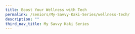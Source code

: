 ```yaml
---
title: Boost Your Wellness with Tech
permalink: /seniors/My-Savvy-Kaki-Series/wellness-tech/
description: ""
third_nav_title: My Savvy Kaki Series
---
```

